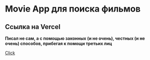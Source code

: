 # Movie App для поиска фильмов



## Ссылка на Vercel

**Писал не сам, а с помощью законных (и не очень), честных (и не очень) способов, прибегая к помощи третьих лиц**

[Click](https://movie-db-michail2312.vercel.app/)
